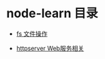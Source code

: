 # node-learn 目录
* [fs 文件操作](https://github.com/leiyatao/node-learn/tree/master/fs)

* [httpserver Web服务相关](https://github.com/leiyatao/node-learn/tree/master/httpserver)
